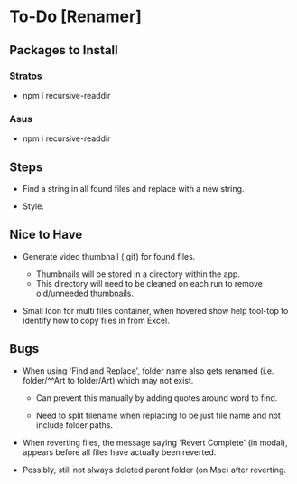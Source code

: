 # To-Do [Renamer]

## Packages to Install

### Stratos
- npm i recursive-readdir

### Asus
- npm i recursive-readdir

## Steps

- Find a string in all found files and replace with a new string.

- Style.

## Nice to Have

- Generate video thumbnail (.gif) for found files.

  - Thumbnails will be stored in a directory within the app.
  - This directory will need to be cleaned on each run to remove old/unneeded thumbnails.

- Small Icon for multi files container, when hovered show help tool-top to identify how to copy files in from Excel.

## Bugs

- When using 'Find and Replace', folder name also gets renamed (i.e. folder/^^Art to folder/Art) which may not exist.
  - Can prevent this manually by adding quotes around word to find.

  - Need to split filename when replacing to be just file name and not include folder paths.

- When reverting files, the message saying 'Revert Complete' (in modal), appears before all files have actually been reverted.

- Possibly, still not always deleted parent folder (on Mac) after reverting.

